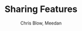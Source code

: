 ---
title: Sharing Features
kind: article
tags: [documentation, features]
created_at: 2010/9/18
excerpt: Teachers can share resources including links, documents, essays, extracts, citations, abstracts, taxonomies, curricula, primary sources, blog posts, annotated web pages, video, photos, conversation logs. This feature can be expressed in a number of ways across a variety of platforms, including social media sharing but also more general wiki write-ups, or streamlined resources bundling and sharing. 
keywords:
image: idea.png
author: Chris Blow, Meedan
flickr_set: 72157624424910110
delicious_tags:
---